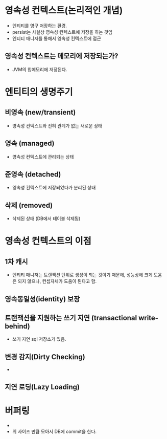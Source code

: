 # 영속성 컨텍스트(논리적인 개념)

- 엔티티를 영구 저장하는 환경.
- persist는 사실상 영속성 컨텍스트에 저장을 하는 것임
- 엔티티 매니저를 통해서 영속성 컨텍스트에 접근

## 영속성 컨텍스트는 메모리에 저장되는가?

- JVM의 힙메모리에 저장된다.

# 엔티티의 생명주기

## 비영속 (new/transient)

- 영속성 컨텍스트와 전혀 관계가 없는 새로운 상태

## 영속 (managed)

- 영속성 컨텍스트에 관리되는 상태

## 준영속 (detached)

- 영속성 컨텍스트에 저장되었다가 분리된 상태

## 삭제 (removed)

- 삭제된 상태 (DB에서 테이블 삭제됨)

# 영속성 컨텍스트의 이점

## 1차 캐시

- 엔티티 매니저는 트랜잭션 단위로 생성이 되는 것이기 때문에, 성능상에 크게 도움은 되지 않으나, 컨셉자체가 도움이 된다고 함.

## 영속동일성(identity) 보장

## 트랜잭션을 지원하는 쓰기 지연 (transactional write-behind)

- 쓰기 지연 sql 저장소가 있음.

## 변경 감지(Dirty Checking)
- 

## 지연 로딩(Lazy Loading)

# 버퍼링

- <property name="hibernate.jdbc.batch_size" value="10"/>
- 위 사이즈 만큼 모아서 DB에 commit을 한다.




